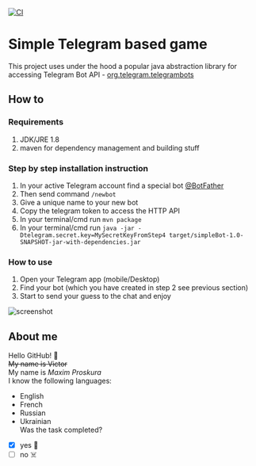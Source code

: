 [![CI](https://github.com/maximoptimist/chat-bot-game/actions/workflows/main.yml/badge.svg)](https://github.com/maximoptimist/chat-bot-game/actions/workflows/main.yml)

# Simple Telegram based game

This project uses under the hood a popular java abstraction library for accessing Telegram Bot API - [org.telegram.telegrambots](https://github.com/rubenlagus/TelegramBots)

## How to

### Requirements
1. JDK/JRE 1.8
2. maven for dependency management and building stuff

### Step by step installation instruction
1. In your active Telegram account find a special bot [@BotFather](https://telegram.me/BotFather)
2. Then send command `/newbot`
3. Give a unique name to your new bot
4. Copy the telegram token to access the HTTP API
5. In your terminal/cmd run `mvn package`
6. In your terminal/cmd run `java -jar -Dtelegram.secret.key=MySecretKeyFromStep4 target/simpleBot-1.0-SNAPSHOT-jar-with-dependencies.jar`

### How to use

1. Open your Telegram app (mobile/Desktop)
2. Find your bot (which you have created in step 2 see previous section)
3. Start to send your guess to the chat and enjoy

![screenshot](https://raw.githubusercontent.com/devatlant/chat-bot-game/master/res/telegram_screenshot.jpg)

## About me
Hello GitHub! :robot:<br/>
~~My name is Victor~~<br/>
My name is *Maxim Proskura*<br/>
I know the following languages:
* English
* French
* Russian
* Ukrainian <br/>
Was the task completed?
- [x] yes :tada:
- [ ] no :skull_and_crossbones: